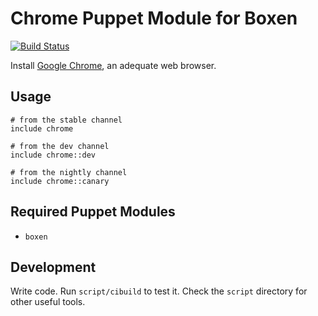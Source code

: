 # Chrome Puppet Module for Boxen

[![Build Status](https://travis-ci.org/carwin/puppet-chrome.png?branch=canary-spec)](https://travis-ci.org/carwin/puppet-chrome)

Install [Google Chrome](), an adequate web browser.

## Usage

```puppet
# from the stable channel
include chrome

# from the dev channel
include chrome::dev

# from the nightly channel
include chrome::canary
```

## Required Puppet Modules

* `boxen`

## Development

Write code. Run `script/cibuild` to test it. Check the `script`
directory for other useful tools.
